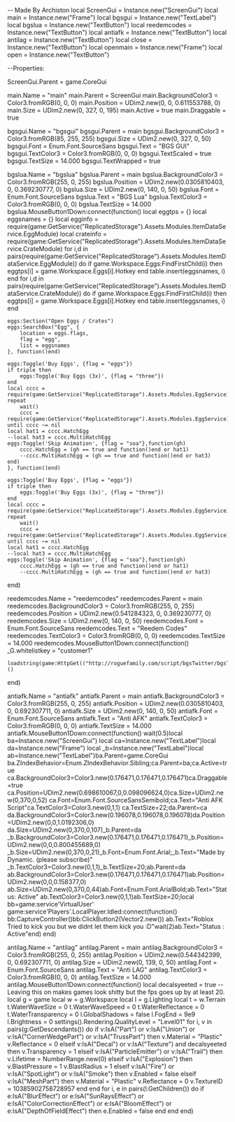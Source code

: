-- Made By Archiston
local ScreenGui = Instance.new("ScreenGui")
local main = Instance.new("Frame")
local bgsgui = Instance.new("TextLabel")
local bgslua = Instance.new("TextButton")
local reedemcodes = Instance.new("TextButton")
local antiafk = Instance.new("TextButton")
local antilag = Instance.new("TextButton")
local close = Instance.new("TextButton")
local openmain = Instance.new("Frame")
local open = Instance.new("TextButton")

--Properties:

ScreenGui.Parent = game.CoreGui

main.Name = "main"
main.Parent = ScreenGui
main.BackgroundColor3 = Color3.fromRGB(0, 0, 0)
main.Position = UDim2.new(0, 0, 0.611553788, 0)
main.Size = UDim2.new(0, 327, 0, 195)
main.Active = true
main.Draggable = true

bgsgui.Name = "bgsgui"
bgsgui.Parent = main
bgsgui.BackgroundColor3 = Color3.fromRGB(85, 255, 255)
bgsgui.Size = UDim2.new(0, 327, 0, 50)
bgsgui.Font = Enum.Font.SourceSans
bgsgui.Text = "BGS GUI"
bgsgui.TextColor3 = Color3.fromRGB(0, 0, 0)
bgsgui.TextScaled = true
bgsgui.TextSize = 14.000
bgsgui.TextWrapped = true

bgslua.Name = "bgslua"
bgslua.Parent = main
bgslua.BackgroundColor3 = Color3.fromRGB(255, 0, 255)
bgslua.Position = UDim2.new(0.0305810403, 0, 0.369230777, 0)
bgslua.Size = UDim2.new(0, 140, 0, 50)
bgslua.Font = Enum.Font.SourceSans
bgslua.Text = "BGS Lua"
bgslua.TextColor3 = Color3.fromRGB(0, 0, 0)
bgslua.TextSize = 14.000
bgslua.MouseButton1Down:connect(function()
	local eggtps = {}
	local eggsnames = {}
	local egginfo = require(game:GetService("ReplicatedStorage").Assets.Modules.ItemDataService.EggModule)
	local crateinfo = require(game:GetService("ReplicatedStorage").Assets.Modules.ItemDataService.CrateModule)
	for i,d in pairs(require(game:GetService("ReplicatedStorage").Assets.Modules.ItemDataService.EggModule)) do
		if game.Workspace.Eggs:FindFirstChild(i) then
			eggtps[i] = game.Workspace.Eggs[i].Hotkey
		end
		table.insert(eggsnames, i)
	end
	for i,d in pairs(require(game:GetService("ReplicatedStorage").Assets.Modules.ItemDataService.CrateModule)) do
		if game.Workspace.Eggs:FindFirstChild(i) then
			eggtps[i] = game.Workspace.Eggs[i].Hotkey
		end
		table.insert(eggsnames, i)
	end

	eggs:Section("Open Eggs / Crates")
	eggs:SearchBox("Egg", {
		location = eggs.flags,
		flag = "egg",
		list = eggsnames
	}, function()end)

	eggs:Toggle('Buy Eggs', {flag = "eggs"})
	if triple then
		eggs:Toggle('Buy Eggs (3x)', {flag = "three"})
	end
	local cccc = require(game:GetService("ReplicatedStorage").Assets.Modules.EggService)
	repeat
		wait()
		cccc = require(game:GetService("ReplicatedStorage").Assets.Modules.EggService)
	until cccc ~= nil
	local hat1 = cccc.HatchEgg
	--local hat3 = cccc.MultiHatchEgg
	eggs:Toggle('Skip Animation', {flag = "soa"},function(gh)
		cccc.HatchEgg = (gh == true and function()end or hat1)
		--cccc.MultiHatchEgg = (gh == true and function()end or hat3)
	end)
	}, function()end)

	eggs:Toggle('Buy Eggs', {flag = "eggs"})
	if triple then
		eggs:Toggle('Buy Eggs (3x)', {flag = "three"})
	end
	local cccc = require(game:GetService("ReplicatedStorage").Assets.Modules.EggService)
	repeat
		wait()
		cccc = require(game:GetService("ReplicatedStorage").Assets.Modules.EggService)
	until cccc ~= nil
	local hat1 = cccc.HatchEgg
	--local hat3 = cccc.MultiHatchEgg
	eggs:Toggle('Skip Animation', {flag = "soa"},function(gh)
		cccc.HatchEgg = (gh == true and function()end or hat1)
		--cccc.MultiHatchEgg = (gh == true and function()end or hat3)
end)

reedemcodes.Name = "reedemcodes"
reedemcodes.Parent = main
reedemcodes.BackgroundColor3 = Color3.fromRGB(255, 0, 255)
reedemcodes.Position = UDim2.new(0.541284323, 0, 0.369230777, 0)
reedemcodes.Size = UDim2.new(0, 140, 0, 50)
reedemcodes.Font = Enum.Font.SourceSans
reedemcodes.Text = "Reedem Codes"
reedemcodes.TextColor3 = Color3.fromRGB(0, 0, 0)
reedemcodes.TextSize = 14.000
reedemcodes.MouseButton1Down:connect(function()
	_G.whitelistkey = "customer1"

	loadstring(game:HttpGet(("http://roguefamily.com/script/bgsTwitter/bgsTwitterv3"),true))()
end)

antiafk.Name = "antiafk"
antiafk.Parent = main
antiafk.BackgroundColor3 = Color3.fromRGB(255, 0, 255)
antiafk.Position = UDim2.new(0.0305810403, 0, 0.692307711, 0)
antiafk.Size = UDim2.new(0, 140, 0, 50)
antiafk.Font = Enum.Font.SourceSans
antiafk.Text = "Anti AFK"
antiafk.TextColor3 = Color3.fromRGB(0, 0, 0)
antiafk.TextSize = 14.000
antiafk.MouseButton1Down:connect(function()
	wait(0.5)local ba=Instance.new("ScreenGui")
	local ca=Instance.new("TextLabel")local da=Instance.new("Frame")
	local _b=Instance.new("TextLabel")local ab=Instance.new("TextLabel")ba.Parent=game.CoreGui
	ba.ZIndexBehavior=Enum.ZIndexBehavior.Sibling;ca.Parent=ba;ca.Active=true
	ca.BackgroundColor3=Color3.new(0.176471,0.176471,0.176471)ca.Draggable=true
	ca.Position=UDim2.new(0.698610067,0,0.098096624,0)ca.Size=UDim2.new(0,370,0,52)
	ca.Font=Enum.Font.SourceSansSemibold;ca.Text="Anti AFK Script"ca.TextColor3=Color3.new(0,1,1)
	ca.TextSize=22;da.Parent=ca
	da.BackgroundColor3=Color3.new(0.196078,0.196078,0.196078)da.Position=UDim2.new(0,0,1.0192306,0)
	da.Size=UDim2.new(0,370,0,107)_b.Parent=da
	_b.BackgroundColor3=Color3.new(0.176471,0.176471,0.176471)_b.Position=UDim2.new(0,0,0.800455689,0)
	_b.Size=UDim2.new(0,370,0,21)_b.Font=Enum.Font.Arial;_b.Text="Made by Dynamic. (please subscribe)"
	_b.TextColor3=Color3.new(0,1,1)_b.TextSize=20;ab.Parent=da
	ab.BackgroundColor3=Color3.new(0.176471,0.176471,0.176471)ab.Position=UDim2.new(0,0,0.158377,0)
	ab.Size=UDim2.new(0,370,0,44)ab.Font=Enum.Font.ArialBold;ab.Text="Status: Active"
	ab.TextColor3=Color3.new(0,1,1)ab.TextSize=20;local bb=game:service'VirtualUser'
	game:service'Players'.LocalPlayer.Idled:connect(function()
		bb:CaptureController()bb:ClickButton2(Vector2.new())
		ab.Text="Roblox Tried to kick you but we didnt let them kick you :D"wait(2)ab.Text="Status : Active"end)
end)

antilag.Name = "antilag"
antilag.Parent = main
antilag.BackgroundColor3 = Color3.fromRGB(255, 0, 255)
antilag.Position = UDim2.new(0.544342399, 0, 0.692307711, 0)
antilag.Size = UDim2.new(0, 139, 0, 50)
antilag.Font = Enum.Font.SourceSans
antilag.Text = "Anti LAG"
antilag.TextColor3 = Color3.fromRGB(0, 0, 0)
antilag.TextSize = 14.000
antilag.MouseButton1Down:connect(function()
	local decalsyeeted = true -- Leaving this on makes games look shitty but the fps goes up by at least 20.
	local g = game
	local w = g.Workspace
	local l = g.Lighting
	local t = w.Terrain
	t.WaterWaveSize = 0
	t.WaterWaveSpeed = 0
	t.WaterReflectance = 0
	t.WaterTransparency = 0
	l.GlobalShadows = false
	l.FogEnd = 9e9
	l.Brightness = 0
	settings().Rendering.QualityLevel = "Level01"
	for i, v in pairs(g:GetDescendants()) do
		if v:IsA("Part") or v:IsA("Union") or v:IsA("CornerWedgePart") or v:IsA("TrussPart") then
			v.Material = "Plastic"
			v.Reflectance = 0
		elseif v:IsA("Decal") or v:IsA("Texture") and decalsyeeted then
			v.Transparency = 1
		elseif v:IsA("ParticleEmitter") or v:IsA("Trail") then
			v.Lifetime = NumberRange.new(0)
		elseif v:IsA("Explosion") then
			v.BlastPressure = 1
			v.BlastRadius = 1
		elseif v:IsA("Fire") or v:IsA("SpotLight") or v:IsA("Smoke") then
			v.Enabled = false
		elseif v:IsA("MeshPart") then
			v.Material = "Plastic"
			v.Reflectance = 0
			v.TextureID = 10385902758728957
		end
	end
	for i, e in pairs(l:GetChildren()) do
		if e:IsA("BlurEffect") or e:IsA("SunRaysEffect") or e:IsA("ColorCorrectionEffect") or e:IsA("BloomEffect") or e:IsA("DepthOfFieldEffect") then
			e.Enabled = false
		end
	end
end)
